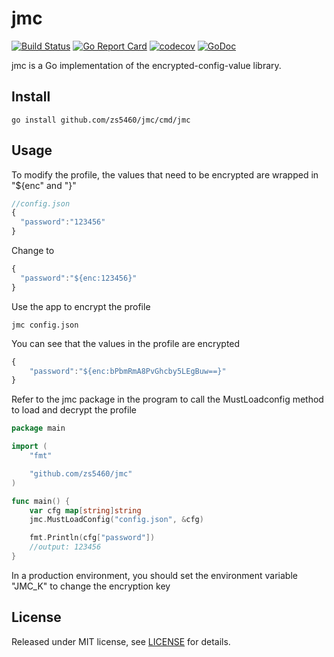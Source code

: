 # jmc

[![Build Status](https://travis-ci.com/zs5460/jmc.svg?branch=master)](https://travis-ci.com/zs5460/jmc)
[![Go Report Card](https://goreportcard.com/badge/github.com/zs5460/jmc)](https://goreportcard.com/report/github.com/zs5460/jmc)
[![codecov](https://codecov.io/gh/zs5460/jmc/branch/master/graph/badge.svg)](https://codecov.io/gh/zs5460/jmc)
[![GoDoc](https://godoc.org/github.com/zs5460/jmc?status.svg)](https://godoc.org/github.com/zs5460/jmc)

jmc is a Go implementation of the encrypted-config-value library.

## Install

```shell
go install github.com/zs5460/jmc/cmd/jmc
```

## Usage

To modify the profile, the values that need to be encrypted are wrapped in "${enc" and "}"

```javascript
//config.json
{
  "password":"123456"
}
```

Change to

```javascript
{
  "password":"${enc:123456}"
}
```

Use the app to encrypt the profile

```shell
jmc config.json
```

You can see that the values in the profile are encrypted

```javascript
{
    "password":"${enc:bPbmRmA8PvGhcby5LEgBuw==}"
}
```

Refer to the jmc package in the program to call the MustLoadconfig method to load and decrypt the profile

```go
package main

import (
    "fmt"

    "github.com/zs5460/jmc"
)

func main() {
    var cfg map[string]string
    jmc.MustLoadConfig("config.json", &cfg)

    fmt.Println(cfg["password"])
    //output: 123456
}
```

In a production environment, you should set the environment variable "JMC_K" to change the encryption key

## License

Released under MIT license, see [LICENSE](LICENSE) for details.
